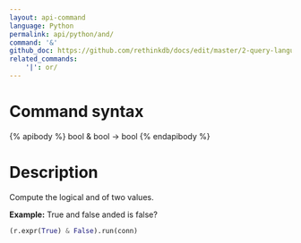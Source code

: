 ```yaml
---
layout: api-command 
language: Python
permalink: api/python/and/
command: '&'
github_doc: https://github.com/rethinkdb/docs/edit/master/2-query-language/api/python/math-and-logic/and.md
related_commands:
    '|': or/
---
```


# Command syntax #

{% apibody %}
bool & bool &rarr; bool
{% endapibody %}

# Description #

Compute the logical and of two values.

__Example:__ True and false anded is false?

```py
(r.expr(True) & False).run(conn)
```
